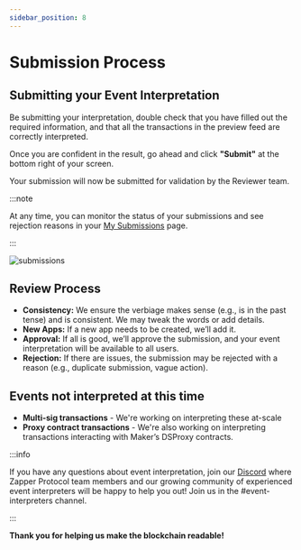 ```yaml
---
sidebar_position: 8
---
```


# Submission Process

## Submitting your Event Interpretation

Be submitting your interpretation, double check that you have filled out the required information, and that all the transactions in the preview feed are correctly interpreted. 

Once you are confident in the result, go ahead and click **"Submit"** at the bottom right of your screen.

Your submission will now be submitted for validation by the Reviewer team. 

:::note 

At any time, you can monitor the status of your submissions and see rejection reasons in your [My Submissions](https://www.zapper.xyz/my-submissions) page.

:::

![submissions](/img/assets/submissions.png)

## Review Process
- **Consistency:** We ensure the verbiage makes sense (e.g., is in the past tense) and is consistent. We may tweak the words or add details.
- **New Apps:** If a new app needs to be created, we’ll add it.
- **Approval:** If all is good, we’ll approve the submission, and your event interpretation will be available to all users.
- **Rejection:** If there are issues, the submission may be rejected with a reason (e.g., duplicate submission, vague action).

## Events not interpreted at this time

- **Multi-sig transactions** - We're working on interpreting these at-scale
- **Proxy contract transactions** - We're also working on interpreting transactions interacting with Maker’s DSProxy contracts.

:::info 

If you have any questions about event interpretation, join our [Discord](https://www.zapper.xyz/discord) where Zapper Protocol team members and our growing community of experienced event interpreters will be happy to help you out! Join us in the #event-interpreters channel.

:::

**Thank you for helping us make the blockchain readable!** 
